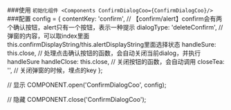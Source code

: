 ###使用
    ```
    初始化组件
    <Components ConfirmDialogCoo={ConfirmDialogCoo}/>
    ```
###配置
config = {
    contentKey: 'confirm', // 【confirm/alert】confirm会有两个确认按钮，alert只有一个按钮，表示一种提示
    dialogType: 'deleteConfirm', // 弹窗的内容，可以取index里面this.confirmDisplayString/this.alertDisplayString里面选择状态
    handleSure: this.close, // 处理点击确认按钮的函数，会自动关闭当前dialog，并执行handleSure
    handleClose: this.close, // 关闭按钮的函数，会自动调用
    closeTea: '', // 关闭弹窗的时候，埋点的key
};

// 显示
COMPONENT.open('ConfirmDialogCoo', config);

// 隐藏
COMPONENT.close('ConfirmDialogCoo');

```